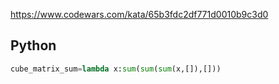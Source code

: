 https://www.codewars.com/kata/65b3fdc2df771d0010b9c3d0

## Python
```python
cube_matrix_sum=lambda x:sum(sum(sum(x,[]),[]))
```